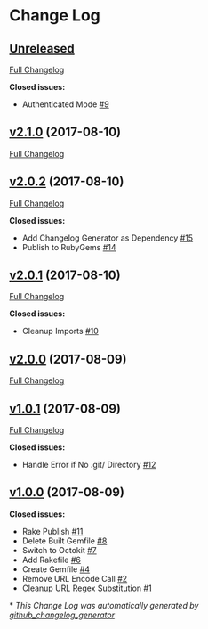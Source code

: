 # Change Log

## [Unreleased](https://github.com/karagenit/github-fastforward/tree/HEAD)

[Full Changelog](https://github.com/karagenit/github-fastforward/compare/v2.1.0...HEAD)

**Closed issues:**

- Authenticated Mode [\#9](https://github.com/karagenit/github-fastforward/issues/9)

## [v2.1.0](https://github.com/karagenit/github-fastforward/tree/v2.1.0) (2017-08-10)
[Full Changelog](https://github.com/karagenit/github-fastforward/compare/v2.0.2...v2.1.0)

## [v2.0.2](https://github.com/karagenit/github-fastforward/tree/v2.0.2) (2017-08-10)
[Full Changelog](https://github.com/karagenit/github-fastforward/compare/v2.0.1...v2.0.2)

**Closed issues:**

- Add Changelog Generator as Dependency [\#15](https://github.com/karagenit/github-fastforward/issues/15)
- Publish to RubyGems [\#14](https://github.com/karagenit/github-fastforward/issues/14)

## [v2.0.1](https://github.com/karagenit/github-fastforward/tree/v2.0.1) (2017-08-10)
[Full Changelog](https://github.com/karagenit/github-fastforward/compare/v2.0.0...v2.0.1)

**Closed issues:**

- Cleanup Imports [\#10](https://github.com/karagenit/github-fastforward/issues/10)

## [v2.0.0](https://github.com/karagenit/github-fastforward/tree/v2.0.0) (2017-08-09)
[Full Changelog](https://github.com/karagenit/github-fastforward/compare/v1.0.1...v2.0.0)

## [v1.0.1](https://github.com/karagenit/github-fastforward/tree/v1.0.1) (2017-08-09)
[Full Changelog](https://github.com/karagenit/github-fastforward/compare/v1.0.0...v1.0.1)

**Closed issues:**

- Handle Error if No .git/ Directory [\#12](https://github.com/karagenit/github-fastforward/issues/12)

## [v1.0.0](https://github.com/karagenit/github-fastforward/tree/v1.0.0) (2017-08-09)
**Closed issues:**

- Rake Publish [\#11](https://github.com/karagenit/github-fastforward/issues/11)
- Delete Built Gemfile [\#8](https://github.com/karagenit/github-fastforward/issues/8)
- Switch to Octokit [\#7](https://github.com/karagenit/github-fastforward/issues/7)
- Add Rakefile [\#6](https://github.com/karagenit/github-fastforward/issues/6)
- Create Gemfile [\#4](https://github.com/karagenit/github-fastforward/issues/4)
- Remove URL Encode Call [\#2](https://github.com/karagenit/github-fastforward/issues/2)
- Cleanup URL Regex Substitution [\#1](https://github.com/karagenit/github-fastforward/issues/1)



\* *This Change Log was automatically generated by [github_changelog_generator](https://github.com/skywinder/Github-Changelog-Generator)*